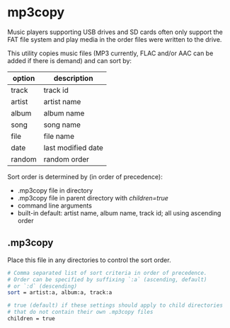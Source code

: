 # mp3copy

Music players supporting USB drives and SD cards often only support the FAT file system and play media in the order files were written to the drive.

This utility copies music files (MP3 currently, FLAC and/or AAC can be added if there is demand) and can sort by:

| option | description        |
| ------ | -----------        |
| track  | track id           |
| artist | artist name        |
| album  | album name         |
| song   | song name          |
| file   | file name          |
| date   | last modified date |
| random | random order       |

Sort order is determined by (in order of precedence):

* .mp3copy file in directory
* .mp3copy file in parent directory with *children=true*
* command line arguments
* built-in default: artist name, album name, track id; all using ascending order

## .mp3copy

Place this file in any directories to control the sort order.

```bash
# Comma separated list of sort criteria in order of precedence.
# Order can be specified by suffixing `:a` (ascending, default)
# or `:d` (descending)
sort = artist:a, album:a, track:a

# true (default) if these settings should apply to child directories
# that do not contain their own .mp3copy files
children = true
```
